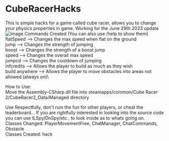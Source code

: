 # CubeRacerHacks
This is simple hacks for a game called cube racer, allows you to change your physics properties in game.
Working for the June 29th 2023 update
![image](https://github.com/JoshuaSimpson1/CubeRacerHacks/assets/114563088/8625ba55-6edf-4e4e-aee7-52b948cf65df)
Commands Created (You can also use /help to show them)\
flatSpeed --> Changes the max speed when flat on the ground\
jump --> Changes the strength of jumping\
boost --> Changes the strength of a boost jump\
speed --> Changes the overall max speed\
jumpcd --> Changes the cooldown of jumping\
infcredits --> Allows the player to build as much as they wish\
build anywhere --> Allows the player to move obstacles into areas not allowed (always on)\

How to Use:\
Move the Assembly-CSharp.dll file into steamapps/common/Cube Racer 2/CubeRacer2_Data/Managed directory

Use Respectfully, don't ruin the fun for other players, or cheat the leaderboard...
If you are rightfully interested in looking into the source code you can use ILSpy/DnSpy/etc.. to look inside as to whats going on.\
Classes Changed: PlayerMovementFree, ChatManager, ChatCommands, Obstacle\
Classes Created: hack
